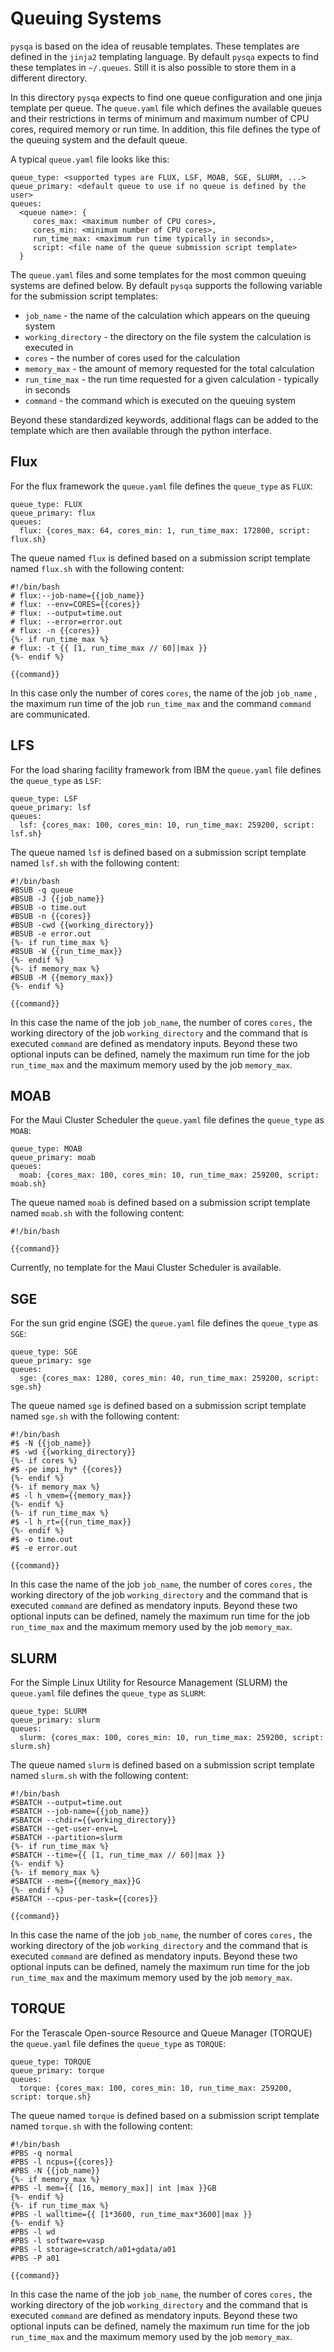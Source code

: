 # Queuing Systems 
`pysqa` is based on the idea of reusable templates. These templates are defined in the `jinja2` templating language. By default `pysqa` expects to find these templates in `~/.queues`. Still it is also possible to store them in a different directory. 

In this directory `pysqa` expects to find one queue configuration and one jinja template per queue. The `queue.yaml` file which defines the available queues and their restrictions in terms of minimum and maximum number of CPU cores, required memory or run time. In addition, this file defines the type of the queuing system and the default queue. 

A typical `queue.yaml` file looks like this: 
```
queue_type: <supported types are FLUX, LSF, MOAB, SGE, SLURM, ...>
queue_primary: <default queue to use if no queue is defined by the user>
queues:
  <queue name>: {
     cores_max: <maximum number of CPU cores>,
     cores_min: <minimum number of CPU cores>,
     run_time_max: <maximum run time typically in seconds>, 
     script: <file name of the queue submission script template>
  }
```
The `queue.yaml` files and some templates for the most common queuing systems are defined below. By default `pysqa` supports the following variable for the submission script templates:

* `job_name` - the name of the calculation which appears on the queuing system 
* `working_directory` - the directory on the file system the calculation is executed in 
* `cores` - the number of cores used for the calculation
* `memory_max` - the amount of memory requested for the total calculation
* `run_time_max` - the run time requested for a given calculation - typically in seconds 
* `command` - the command which is executed on the queuing system

Beyond these standardized keywords, additional flags can be added to the template which are then available through the python interface. 

## Flux
For the flux framework the `queue.yaml` file defines the `queue_type` as `FLUX`: 
```
queue_type: FLUX
queue_primary: flux
queues:
  flux: {cores_max: 64, cores_min: 1, run_time_max: 172800, script: flux.sh}
```
The queue named `flux` is defined based on a submission script template named `flux.sh` with the following content: 
```
#!/bin/bash
# flux:--job-name={{job_name}}
# flux: --env=CORES={{cores}}
# flux: --output=time.out
# flux: --error=error.out
# flux: -n {{cores}}
{%- if run_time_max %}
# flux: -t {{ [1, run_time_max // 60]|max }}
{%- endif %}

{{command}}
```
In this case only the number of cores `cores`, the name of the job `job_name` , the maximum run time of the job `run_time_max` and the command `command` are communicated. 

## LFS
For the load sharing facility framework from IBM the `queue.yaml` file defines the `queue_type` as `LSF`:
```
queue_type: LSF
queue_primary: lsf
queues:
  lsf: {cores_max: 100, cores_min: 10, run_time_max: 259200, script: lsf.sh}
```
The queue named `lsf` is defined based on a submission script template named `lsf.sh` with the following content:
```
#!/bin/bash
#BSUB -q queue
#BSUB -J {{job_name}}
#BSUB -o time.out
#BSUB -n {{cores}}
#BSUB -cwd {{working_directory}}
#BSUB -e error.out
{%- if run_time_max %}
#BSUB -W {{run_time_max}}
{%- endif %}
{%- if memory_max %}
#BSUB -M {{memory_max}}
{%- endif %}

{{command}}
```
In this case the name of the job `job_name`, the number of cores `cores,` the working directory of the job `working_directory` and the command that is executed `command` are defined as mendatory inputs. Beyond these two optional inputs can be defined, namely the maximum run time for the job `run_time_max` and the maximum memory used by the job `memory_max`. 

## MOAB
For the Maui Cluster Scheduler the `queue.yaml` file defines the `queue_type` as `MOAB`: 
```
queue_type: MOAB
queue_primary: moab
queues:
  moab: {cores_max: 100, cores_min: 10, run_time_max: 259200, script: moab.sh}
```
The queue named `moab` is defined based on a submission script template named `moab.sh` with the following content: 
```
#!/bin/bash

{{command}}
```
Currently, no template for the Maui Cluster Scheduler is available. 

## SGE
For the sun grid engine (SGE) the `queue.yaml` file defines the `queue_type` as `SGE`: 
```
queue_type: SGE
queue_primary: sge
queues:
  sge: {cores_max: 1280, cores_min: 40, run_time_max: 259200, script: sge.sh}
```
The queue named `sge` is defined based on a submission script template named `sge.sh` with the following content:
```
#!/bin/bash
#$ -N {{job_name}}
#$ -wd {{working_directory}}
{%- if cores %}
#$ -pe impi_hy* {{cores}}
{%- endif %}
{%- if memory_max %}
#$ -l h_vmem={{memory_max}}
{%- endif %}
{%- if run_time_max %}
#$ -l h_rt={{run_time_max}}
{%- endif %}
#$ -o time.out
#$ -e error.out

{{command}}
```
In this case the name of the job `job_name`, the number of cores `cores,` the working directory of the job `working_directory` and the command that is executed `command` are defined as mendatory inputs. Beyond these two optional inputs can be defined, namely the maximum run time for the job `run_time_max` and the maximum memory used by the job `memory_max`. 

## SLURM
For the Simple Linux Utility for Resource Management (SLURM) the `queue.yaml` file defines the `queue_type` as `SLURM`: 
```
queue_type: SLURM
queue_primary: slurm
queues:
  slurm: {cores_max: 100, cores_min: 10, run_time_max: 259200, script: slurm.sh}
```
The queue named `slurm` is defined based on a submission script template named `slurm.sh` with the following content:
```
#!/bin/bash
#SBATCH --output=time.out
#SBATCH --job-name={{job_name}}
#SBATCH --chdir={{working_directory}}
#SBATCH --get-user-env=L
#SBATCH --partition=slurm
{%- if run_time_max %}
#SBATCH --time={{ [1, run_time_max // 60]|max }}
{%- endif %}
{%- if memory_max %}
#SBATCH --mem={{memory_max}}G
{%- endif %}
#SBATCH --cpus-per-task={{cores}}

{{command}}
```
In this case the name of the job `job_name`, the number of cores `cores,` the working directory of the job `working_directory` and the command that is executed `command` are defined as mendatory inputs. Beyond these two optional inputs can be defined, namely the maximum run time for the job `run_time_max` and the maximum memory used by the job `memory_max`. 

## TORQUE
For the Terascale Open-source Resource and Queue Manager (TORQUE) the `queue.yaml` file defines the `queue_type` as `TORQUE`: 
```
queue_type: TORQUE
queue_primary: torque
queues:
  torque: {cores_max: 100, cores_min: 10, run_time_max: 259200, script: torque.sh}

```
The queue named `torque` is defined based on a submission script template named `torque.sh` with the following content:
```
#!/bin/bash
#PBS -q normal
#PBS -l ncpus={{cores}}
#PBS -N {{job_name}}
{%- if memory_max %}
#PBS -l mem={{ [16, memory_max]| int |max }}GB
{%- endif %}
{%- if run_time_max %}
#PBS -l walltime={{ [1*3600, run_time_max*3600]|max }}
{%- endif %}
#PBS -l wd
#PBS -l software=vasp
#PBS -l storage=scratch/a01+gdata/a01 
#PBS -P a01
 
{{command}}
```
In this case the name of the job `job_name`, the number of cores `cores,` the working directory of the job `working_directory` and the command that is executed `command` are defined as mendatory inputs. Beyond these two optional inputs can be defined, namely the maximum run time for the job `run_time_max` and the maximum memory used by the job `memory_max`. 
